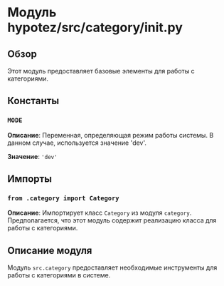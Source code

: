 # Модуль hypotez/src/category/__init__.py

## Обзор

Этот модуль предоставляет базовые элементы для работы с категориями.

## Константы

### `MODE`

**Описание**:  Переменная, определяющая режим работы системы.  В данном случае, используется значение 'dev'.

**Значение**: `'dev'`

## Импорты

### `from .category import Category`

**Описание**: Импортирует класс `Category` из модуля `category`.  Предполагается, что этот модуль содержит реализацию класса для работы с категориями.


## Описание модуля

Модуль `src.category` предоставляет необходимые инструменты для работы с категориями в системе.